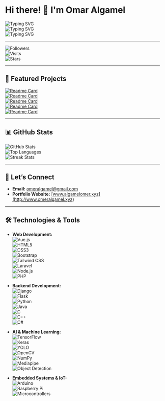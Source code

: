 # Hi there! 👋 I'm Omar Algamel

![Typing SVG](https://readme-typing-svg.herokuapp.com?font=Fira+Code&size=25&pause=1000&color=36BCF7&width=555&lines=web+developer+%7C+full+stack;app+development+%7C+Flutter)  
![Typing SVG](https://readme-typing-svg.herokuapp.com?font=Fira+Code&size=25&pause=1000&color=36BCF7&width=555&lines=AI+Developer+%7C+Object+Detection+Expert;Self-Driving+Car+%7C+object+detection+etc.)  
![Typing SVG](https://readme-typing-svg.herokuapp.com?font=Fira+Code&size=25&pause=1000&color=36BCF7&width=555&lines=embedded+system+expert+%7C+Iot;Arduino+%7C+RPI+%7C+custom+boards+%7C+micro+controller)

---

![Followers](https://img.shields.io/github/followers/algamelomer?style=social)  
![Visits](https://komarev.com/ghpvc/?username=algamelomer&color=blue)  
![Stars](https://img.shields.io/github/stars/algamelomer?style=social)

---

## 🚀 Featured Projects

[![Readme Card](https://github-readme-stats.vercel.app/api/pin/?username=algamelomer&repo=Mediapipe-tflite-object-detection-&theme=radical)](https://github.com/algamelomer/Mediapipe-tflite-object-detection-)  
[![Readme Card](https://github-readme-stats.vercel.app/api/pin/?username=algamelomer&repo=self-driving-car&theme=radical)](https://github.com/algamelomer/self-driving-car)  
[![Readme Card](https://github-readme-stats.vercel.app/api/pin/?username=algamelomer&repo=Mlebuu&theme=radical)](https://github.com/algamelomer/Mlebuu)  
[![Readme Card](https://github-readme-stats.vercel.app/api/pin/?username=algamelomer&repo=EgyTech-Team-Project-PHP&theme=radical)](https://github.com/algamelomer/EgyTech-Team-Project-PHP)  
[![Readme Card](https://github-readme-stats.vercel.app/api/pin/?username=algamelomer&repo=smart-parking-comp.-vision-&theme=radical)](https://github.com/algamelomer/smart-parking-comp.-vision-)

---

## 📊 GitHub Stats

![GitHub Stats](https://github-readme-stats.vercel.app/api?username=algamelomer&show_icons=true&theme=radical)  
![Top Languages](https://github-readme-stats.vercel.app/api/top-langs/?username=algamelomer&layout=compact&theme=radical)<br/>
![Streak Stats](https://github-readme-streak-stats.herokuapp.com/?user=algamelomer&theme=radical)

---

## 🤝 Let’s Connect

- **Email:** [omeralgamel@gmail.com](mailto:omeralgamel@gmail.com)  
- **Portfolio Website:** [www.algamelomer.xyz](http://www.omeralgamel.xyz)

---

## 🛠️ Technologies & Tools

- **Web Development:**  
  ![Vue.js](https://img.shields.io/badge/Vue.js-4FC08D?logo=vue.js&logoColor=white)  
  ![HTML5](https://img.shields.io/badge/HTML5-E34F26?logo=html5&logoColor=white)  
  ![CSS3](https://img.shields.io/badge/CSS3-1572B6?logo=css3&logoColor=white)  
  ![Bootstrap](https://img.shields.io/badge/Bootstrap-563D7C?logo=bootstrap&logoColor=white)  
  ![Tailwind CSS](https://img.shields.io/badge/Tailwind%20CSS-38B2AC?logo=tailwindcss&logoColor=white)  
  ![Laravel](https://img.shields.io/badge/Laravel-EF4135?logo=laravel&logoColor=white)  
  ![Node.js](https://img.shields.io/badge/Node.js-339933?logo=node.js&logoColor=white)  
  ![PHP](https://img.shields.io/badge/PHP-777BB4?logo=php&logoColor=white)

- **Backend Development:**  
  ![Django](https://img.shields.io/badge/Django-092E20?logo=django&logoColor=white)  
  ![Flask](https://img.shields.io/badge/Flask-000000?logo=flask&logoColor=white)  
  ![Python](https://img.shields.io/badge/Python-3776AB?logo=python&logoColor=white)  
  ![Java](https://img.shields.io/badge/Java-007396?logo=java&logoColor=white)  
  ![C](https://img.shields.io/badge/C-A8B9CC?logo=c&logoColor=white)  
  ![C++](https://img.shields.io/badge/C%2B%2B-00599C?logo=c%2B%2B&logoColor=white)  
  ![C#](https://img.shields.io/badge/C%23-239120?logo=c-sharp&logoColor=white)

- **AI & Machine Learning:**  
  ![TensorFlow](https://img.shields.io/badge/TensorFlow-FF6F00?logo=tensorflow&logoColor=white)  
  ![Keras](https://img.shields.io/badge/Keras-D00000?logo=keras&logoColor=white)  
  ![YOLO](https://img.shields.io/badge/YOLO-004d00?logo=yolo&logoColor=white)<br/>
  ![OpenCV](https://img.shields.io/badge/OpenCV-5C3EE8?logo=opencv&logoColor=white)  
  ![NumPy](https://img.shields.io/badge/NumPy-013243?logo=numpy&logoColor=white)<br/>
  ![Mediapipe](https://img.shields.io/badge/Mediapipe-00B140?logo=google&logoColor=white)  
  ![Object Detection](https://img.shields.io/badge/Object%20Detection-FF6F00?logo=google&logoColor=white)

- **Embedded Systems & IoT:**  
  ![Arduino](https://img.shields.io/badge/Arduino-00979D?logo=arduino&logoColor=white)  
  ![Raspberry Pi](https://img.shields.io/badge/Raspberry%20Pi-A22846?logo=raspberrypi&logoColor=white)  
  ![Microcontrollers](https://img.shields.io/badge/Microcontroller-FF6F00?logo=micropython&logoColor=white)
